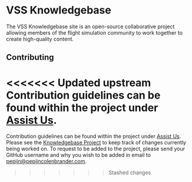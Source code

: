 # VSS Knowledgebase

The VSS Knowledgebase site is an open-source collaborative project allowing members of the flight simulation community to work together to create high-quality content.

## Contributing

<<<<<<< Updated upstream
Contribution guidelines can be found within the project under [Assist Us](). 
=======
Contribution guidelines can be found within the project under [Assist Us](https://kb.virtualskyschool.com/assist-us/). Please see the [Knowledgebase Project](https://github.com/users/codepip55/projects/5) to keep track of changes currently being worked on. To request to be added to the project, please send your GitHub username and why you wish to be added in email to [pepijn@pepijncolenbrander.com](mailto:pepijn@pepijncolenbrander.com).
>>>>>>> Stashed changes
